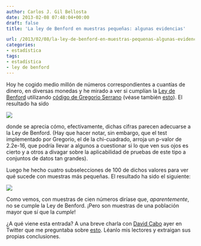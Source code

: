 ```yaml
---
author: Carlos J. Gil Bellosta
date: 2013-02-08 07:48:04+00:00
draft: false
title: 'La ley de Benford en muestras pequeñas: algunas evidencias'

url: /2013/02/08/la-ley-de-benford-en-muestras-pequenas-algunas-evidencias/
categories:
- estadística
tags:
- estadística
- ley de benford
---
```


Hoy he cogido medio millón de números correspondientes a cuantías de dinero, en diversas monedas y he mirado a ver si cumplían la [Ley de Benford](http://en.wikipedia.org/wiki/Benford%27s_law) utilizando [código de Gregorio Serrano](http://www.grserrano.es/wp/2010/11/ejemplo-r-ley-de-benford-en-las-elecciones-catalanas-2/) (véase también [esto](http://www.datanalytics.com/2011/09/15/la-ley-de-benford/)). El resultado ha sido

[![](/wp-uploads/2013/02/todos.png#center)
](/wp-uploads/2013/02/todos.png#center)

donde se aprecia cómo, efectivamente, dichas cifras parecen adecuarse a la Ley de Benford. (Hay que hacer notar, sin embargo, que el test implementado por Gregorio, el de la chi-cuadrado, arroja un p-valor de 2.2e-16, que podría llevar a algunos a cuestionar si lo que ven sus ojos es cierto y a otros a divagar sobre la aplicabilidad de pruebas de este tipo a conjuntos de datos tan grandes).

Luego he hecho cuatro subselecciones de 100 de dichos valores para ver qué sucede con muestras más pequeñas. El resultado ha sido el siguiente:

[![](/wp-uploads/2013/02/cien.png#center)
](/wp-uploads/2013/02/cien.png#center)

Como vemos, con muestras de cien números diríase que, _aparentemente_, no se cumple la Ley de Benford. ¡Pero son muestras de una población mayor que sí que la _cumple_!

¿A qué viene esta entrada? A una breve charla con [David Cabo](https://twitter.com/dcabo) ayer en Twitter que me preguntaba sobre [esto](http://cafematematico.com/2013/02/04/los-papeles-de-barcenas/). Léanlo mis lectores y extraigan sus propias conclusiones.
